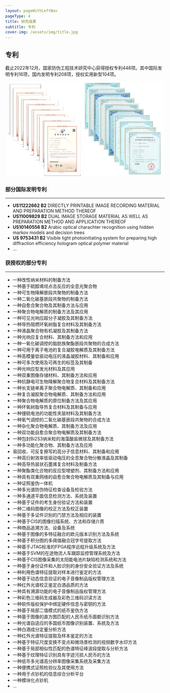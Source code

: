 ```yaml
---
layout: pageWithLeftNav
pageType: 4
title: 研究成果
subtitle: 专利
cover-img: /assets/img/title.jpg
---
```

<!--
 * @Author: Conghao Wong
 * @Date: 2023-03-08 19:13:03
 * @LastEditors: shuoye
 * @LastEditTime: 2023-03-13 20:44:53
 * @Description: file content
 * @Github: https://cocoon2wong.github.io
 * Copyright 2023 Conghao Wong, All Rights Reserved.
-->

## 专利

截止2022年12月，国家防伪工程技术研究中心获得授权专利448项。其中国际发明专利16项，国内发明专利208项，授权实用新型104项。


<div style="text-align: center;">
    <img style="height: 300px" src="/assets/img/contributions/pat1.png">
    <img style="height: 300px" src="/assets/img/contributions/pat2.png">
</div>

### 部分国际发明专利

---

- **US11222662 B2** DIRECTLY PRINTABLE IMAGE RECORDING MATERIAL AND PREPARATION METHOD THEREOF
- **US11009829 B2**  DUAL IMAGE STORAGE MATERIAL AS WELL AS PREPARATION METHOD AND APPLICATION THEREOF
- **US10140556 B2** Arabic optical charachter recognition using hidden markov models and decision trees
- **US 9753431 B2** Visible light photoinitiating system for preparing high diffraction efficiency hologram optical polymer material
- ...

### 获授权的部分专利

---

- 一种改性纳米材料的制备方法
- 一种基于硫醇烯烃点击反应的全息光聚合物
- 一种可生物降解嵌段共聚物的制备方法
- 一种二氧化碳基嵌段共聚物的制备方法
- 一种自愈合聚合物及其制备方法与应用
- 一种聚合物电解质的制备方法及其应用
- 一种可见光响应超分子凝胶及其制备方法
- 一种导热阻燃环氧树脂复合材料及其制备方法
- 一种液晶聚合物有机凝胶及其制备方法
- 一种光响应复合材料、其制备方法和应用
- 一种一氧化碳调控的脂肪族聚酯嵌段共聚物的合成方法
- 一种可用于离子电池的复合凝胶电解质及其制备方法
- 一种高模量低驱动电压的液晶凝胶材料、其制备和应用
- 一种可多次使用及可再生的标签及其制备
- 一种光响应型发光材料及其应用
- 一种双重图像存储材料、其制备方法和应用
- 一种抗静电可生物降解聚合物复合材料及其制备方法
- 一种长支链单离子聚合物电解质、其制备和应用
- 一种复合凝胶聚合物电解质、其制备方法和应用
- 一种聚合物电解质的原位制备方法及其应用
- 一种环氧树脂导热复合材料及其制备与应用
- 一种锂硫电池的功能性夹层材料及其制备方法
- 一种氧气调控的二氧化碳基嵌段共聚物的合成方法
- 一种杂化聚合物电解质、其制备方法及应用
- 一种双功能自愈合聚合物电解质及其制备方法
- 一种包封Bi2S3纳米粒的海藻酸盐微球及其制备方法
- 一种多功能化聚合物、其制备方法及应用
- 易回收、可反复擦写的高分子信息材料、其制备和应用
- 一种高衍射效率低驱动电压的全息聚合物分散液晶及其制备
- 一种高导热层状石墨烯复合材料及制备方法
- 一种聚酯类化合物的反应型增塑剂、其制备方法和应用
- 一种具有双重网络的自愈合聚合物电解质及其制备与应用
- 一种证照鉴伪一体机
- 一种多光谱防伪特征检查设备及检验方法
- 一种多通道平面信息检测方法、系统及装置
- 一种基于证件的考生身份验证方法和装置
- 一种二维码图像的校正方法及校正装置
- 一种基于多证件识别的门禁方法及相应的装置
- 一种基于CIS的图像扫描系统、方法和存储介质
- 一种商品追溯方法、设备及系统
- 一种基于图像的多特征融合的欧元版本识别方法及系统
- 一种基于积分图的多阈值融合冠字号提取方法
- 一种基于JTAG标准的FPGA程序远程升级系统及方法
- 一种基于SVM的在途物流人车跟踪监控管理系统及方法
- 一种基于CIS图像采集的太阳能电池片缺陷检测系统和方法
- 一种基于身份证件和人脸识别的身份安全验证方法及系统
- 一种利用色谱特征提取对样本进行鉴定的方法
- 一种基于动态信息验证的电子音像制品版权管理方法
- 一种红外光谱校正鉴定白酒品质的方法
- 一种具有溯源功能的电子音像制品版权管理方法
- 一种彩色三维码生成器及彩色三维码识读方法
- 一种软件版权保护中绑定硬件信息与密钥的方法
- 一种基于局部二值模式的纸币鉴伪方法
- 一种基于图像的直方图匹配的人民币纸币面额识别方法
- 一种光谱自适应的多国纸币图像识别装置、系统及方法
- 一种白酒成分定量分析方法
- 一种红外光谱特征提取及样本鉴定的方法
- 一种基于特征尺度变换不变点和微场景检测的视频数字水印方法
- 一种基于局部相似性匹配的色谱特征峰波段提取与分析方法
- 一种基于纹理特征识别具有字迹污损人民币的方法
- 一种纸币多光谱高分辨率图像采集系统及采集方法
- 一种便携式证照检验仪及其使用方法
- 一种用于点钞机的信息综合分析平台
- 一种模块化点钞机
- ...
